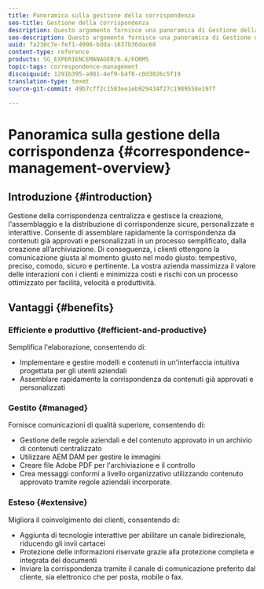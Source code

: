```yaml
---
title: Panoramica sulla gestione della corrispondenza
seo-title: Gestione della corrispondenza
description: Questo argomento fornisce una panoramica di Gestione della corrispondenza.
seo-description: Questo argomento fornisce una panoramica di Gestione della corrispondenza.
uuid: fa230c7e-fef1-4996-bdda-1637b36dac68
content-type: reference
products: SG_EXPERIENCEMANAGER/6.4/FORMS
topic-tags: correspondence-management
discoiquuid: 1291b395-a981-4ef9-b4f0-c0d3026c5f19
translation-type: tm+mt
source-git-commit: 49b7cff2c1583ee1eb929434f27c1989558e197f

---
```



# Panoramica sulla gestione della corrispondenza {#correspondence-management-overview}

## Introduzione {#introduction}

Gestione della corrispondenza centralizza e gestisce la creazione, l&#39;assemblaggio e la distribuzione di corrispondenze sicure, personalizzate e interattive. Consente di assemblare rapidamente la corrispondenza da contenuti già approvati e personalizzati in un processo semplificato, dalla creazione all’archiviazione. Di conseguenza, i clienti ottengono la comunicazione giusta al momento giusto nel modo giusto: tempestivo, preciso, comodo, sicuro e pertinente. La vostra azienda massimizza il valore delle interazioni con i clienti e minimizza costi e rischi con un processo ottimizzato per facilità, velocità e produttività.

## Vantaggi {#benefits}

### Efficiente e produttivo {#efficient-and-productive}

Semplifica l&#39;elaborazione, consentendo di:

* Implementare e gestire modelli e contenuti in un&#39;interfaccia intuitiva progettata per gli utenti aziendali
* Assemblare rapidamente la corrispondenza da contenuti già approvati e personalizzati

### Gestito {#managed}

Fornisce comunicazioni di qualità superiore, consentendo di:

* Gestione delle regole aziendali e del contenuto approvato in un archivio di contenuti centralizzato
* Utilizzare AEM DAM per gestire le immagini
* Creare file Adobe PDF per l&#39;archiviazione e il controllo
* Crea messaggi conformi a livello organizzativo utilizzando contenuto approvato tramite regole aziendali incorporate.

### Esteso {#extensive}

Migliora il coinvolgimento dei clienti, consentendo di:

* Aggiunta di tecnologie interattive per abilitare un canale bidirezionale, riducendo gli invii cartacei
* Protezione delle informazioni riservate grazie alla protezione completa e integrata dei documenti
* Inviare la corrispondenza tramite il canale di comunicazione preferito dal cliente, sia elettronico che per posta, mobile o fax.

